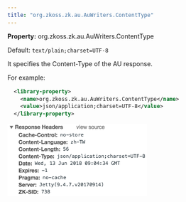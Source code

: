 ```yaml
---
title: "org.zkoss.zk.au.AuWriters.ContentType"
---
```


**Property:** org.zkoss.zk.au.AuWriters.ContentType

Default:  `text/plain;charset=UTF-8`

It specifies the Content-Type of the AU response.

For example:

```xml
  <library-property>
    <name>org.zkoss.zk.au.AuWriters.ContentType</name>
    <value>json/application;charset=UTF-8</value>
  </library-property>
```

![](images/Response_content_type_json.png)
